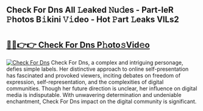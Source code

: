 ## Check For Dns All 𝙻eaked 𝙽u𝚍es - Part-IeR 𝙿hotos B𝚒kini 𝚅𝚒deo - Hot 𝙿art 𝙻eaks VlLs2

# <h2><a href="http://ld3wf7q.urlbe.top/?page=Check+For+Dns">🔗🔗👉👉 Check For Dns P𝚑oto𝚜Vid𝚎o</a></h2>

[![Check For Dns](https://i.imgur.com/eBuTRDB.gif)](http://ld3wf7q.urlbe.top/?page=Check+For+Dns)
Check For Dns, a complex and intriguing personage, defies simple labels. Her distinctive approach to online self-presentation has fascinated and provoked viewers, inciting debates on freedom of expression, self-representation, and the complexities of digital communities. Though her future direction is unclear, her influence on digital media is indisputable. With unwavering determination and undeniable enchantment, Check For Dns impact on the digital community is significant.

